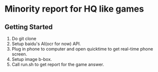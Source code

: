 # Minority report for HQ like games

## Getting Started
1) Do git clone
2) Setup baidu's AI(ocr for now) API.
3) Plug in phone to computer and open quicktime to get real-time phone screen. 
4) Setup image b-box.
5) Call run.sh to get report for the game answer. 
